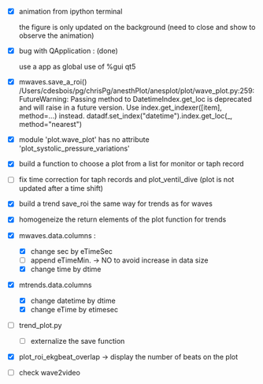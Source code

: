 - [x] animation from ipython terminal

  the figure is only updated on the background
  (need to close and show to observe the animation)

- [x] bug with QApplication : (done)

    use a app as global
    use of %gui qt5

- [x] mwaves.save_a_roi()
  /Users/cdesbois/pg/chrisPg/anesthPlot/anesplot/plot/wave_plot.py:259: FutureWarning: Passing method to DatetimeIndex.get_loc is deprecated and will raise in a future version. Use index.get_indexer([item], method=...) instead.
    datadf.set_index("datetime").index.get_loc(_, method="nearest")

- [x] module 'plot.wave_plot' has no attribute 'plot_systolic_pressure_variations'

- [x] build a function to choose a plot from a list for monitor  or taph record

- [ ] fix time correction for taph records and plot_ventil_dive (plot is not updated after a time shift)

- [x] build a trend save_roi the same way for trends as for waves

- [x] homogeneize the return elements of the plot function for trends

- [x] mwaves.data.columns :

    - [x] change sec by eTimeSec
    - [ ] append eTimeMin. -> NO to avoid increase in data size
    - [x] change time by dtime

- [x] mtrends.data.columns

    - [x] change datetime by dtime
    - [x] change eTime by etimesec

- [ ] trend_plot.py

    - [ ] externalize the save function

- [x] plot_roi_ekgbeat_overlap -> display the number of beats on the plot

- [ ] check wave2video
